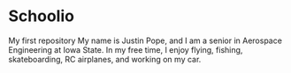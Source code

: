 # Schoolio
My first repository
My name is Justin Pope, and I am a senior in Aerospace Engineering at Iowa State. In my free time, I enjoy flying, fishing, skateboarding, RC airplanes, and working on my car.
